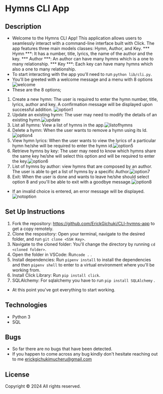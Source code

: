 # Hymns CLI App

## Description
- Welcome to the Hymns CLI App! This application allows users to seamlessly interact with a command-line interface built with Click. The app features three main models classes: Hymn, Author, and Key.
*** Hymn ***: It has a number, title, lyrics, the name of the author and the key.
*** Author ***: An author can have many hymns which is a one to many relationship.
*** Key ***: Each key can have many hymns which also a one to many relationship.
- To start interacting with the app you'll need to run ```python lib/cli.py```.
- You'll be greeted with a welcome message and a menu with 8 options <img src="images/welcome.png" alt='welcome'>
- These are the 8 options;
1. Create a new hymn: The user is required to enter the hymn number, title, lyrics, author and key. A confirmation message will be displayed upon successful addition. <img src="images/option1.png" alt="option1">
2. Update an existing hymn: The user may need to modify the details of an existing hymn.<img src="images/option2.png" alt="update">
3. List all hymns: View a list of hymns in the app.<img src="images/option3.png" alt="listofhymns"> 
4. Delete a hymn: When the user wants to remove a hymn using its Id.<img src="images/option4.png" alt="option4">
5. View hymn lyrics: When the user wants to view the lyrics of a particular hymn he/she will be required to enter the hymn id.<img src="images/option5.png" alt="option5">
6. Retrieve hymns by key: The user may need to know which hymns share the same key he/she will select this option and will be required to enter the key.<img src="images/option6.png" alt="option6">
7. List of hymns by author: view hymns that are composed by an author. The user is able to get a list of hymns by a specific Author.<img src="images/option7.png" alt="option7">
8. Exit: When the user is done and wants to leave he/she should select option 8 and you'll be able to exit with a goodbye message.<img src="images/option8.png" alt="option8">
- If an invalid choice is entered, an error message will be displayed.<img src="images/notoption.png" alt="notoption">

## Set Up Instructions
1. Fork the repository: https://github.com/ErickGichuki/CLI-hymns-app to get a copy remotely.
2. Clone the respository: Open your terminal, navigate to the desired folder, and run ```git clone <SSH Key>```.
3. Navigate to the cloned folder: You'll change the directory by running ```cd <cloned folder>```.
4. Open the folder in VSCode: Run```code .``` .
5. Install dependencies:  Run ```pipenv install``` to install the dependencies and then ```pipenv shell``` to enter to a virtual environment where you'll be working from.
6. Install Click Library: Run ```pip install click```.
7. SQLAlchemy: For sqlalchemy you have to run ```pip install SQLAlchemy``` .
- At this point you've got everything to start working.
## Technologies
- Python 3
- SQL
## Bugs
- So far there are no bugs that have been detected.
- If you happen to come across any bug kindly don't hesitate reaching out to me erickgichukimucheru@gmail.com
## License
Copyright &copy; 2024 All rights reserved.